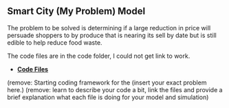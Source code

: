 ## Smart City (My Problem) Model

The problem to be solved is determining if a large reduction in price will persuade shoppers to by produce that is nearing its sell by date but is still edible to help reduce food waste.

The code files are in the code folder, I could not get link to work.

* [**Code Files**](model/object_diagram.md)

(remove:  Starting coding framework for the (insert your exact problem here.)
(remove: learn to describe your code a bit, link the files and provide a brief explanation what each file is doing for your model and simulation)
